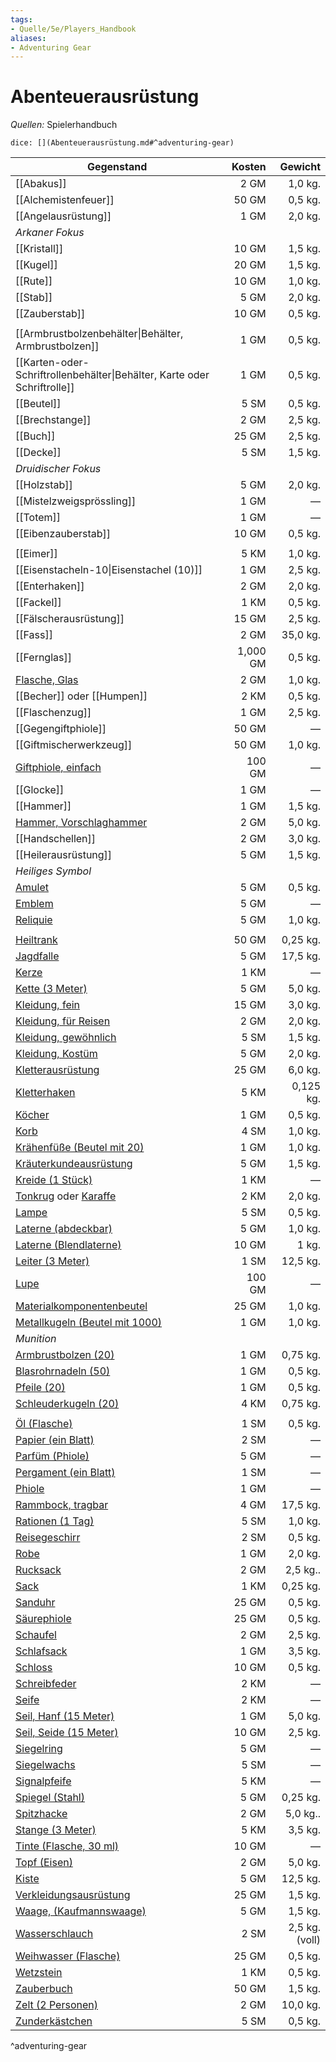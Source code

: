 ```yaml
---
tags:
- Quelle/5e/Players_Handbook
aliases:
- Adventuring Gear
---
```

# Abenteuerausrüstung
_Quellen:_ Spielerhandbuch

`dice: [](Abenteuerausrüstung.md#^adventuring-gear)`

| Gegenstand                                                                       |   Kosten |        Gewicht |
| -------------------------------------------------------------------------------- | --------:| --------------:|
| [[Abakus]]                                                                       |     2 GM |        1,0 kg. |
| [[Alchemistenfeuer]]                                                             |    50 GM |        0,5 kg. |
| [[Angelausrüstung]]                                                              |     1 GM |        2,0 kg. |
| *Arkaner Fokus*                                                                  |          |                |
| [[Kristall]]                                                                     |    10 GM |        1,5 kg. |
| [[Kugel]]                                                                        |    20 GM |        1,5 kg. |
| [[Rute]]                                                                         |    10 GM |        1,0 kg. |
| [[Stab]]                                                                         |     5 GM |        2,0 kg. |
| [[Zauberstab]]                                                                   |    10 GM |        0,5 kg. |
|                                                                                  |          |                |
| [[Armbrustbolzenbehälter\|Behälter, Armbrustbolzen]]                             |     1 GM |        0,5 kg. |
| [[Karten-oder-Schriftrollenbehälter\|Behälter, Karte oder Schriftrolle]]         |     1 GM |        0,5 kg. |
| [[Beutel]]                                                                       |     5 SM |        0,5 kg. |
| [[Brechstange]]                                                                  |     2 GM |        2,5 kg. |
| [[Buch]]                                                                         |    25 GM |        2,5 kg. |
| [[Decke]]                                                                        |     5 SM |        1,5 kg. |
| *Druidischer Fokus*                                                              |          |                |
| [[Holzstab]]                                                                     |     5 GM |        2,0 kg. |
| [[Mistelzweigsprössling]]                                                        |     1 GM |              — |
| [[Totem]]                                                                        |     1 GM |              — |
| [[Eibenzauberstab]]                                                              |    10 GM |        0,5 kg. |
|                                                                                  |          |                |
| [[Eimer]]                                                                        |     5 KM |        1,0 kg. |
| [[Eisenstacheln-10\|Eisenstachel (10)]]                                          |     1 GM |        2,5 kg. |
| [[Enterhaken]]                                                                   |     2 GM |        2,0 kg. |
| [[Fackel]]                                                                       |     1 KM |        0,5 kg. |
| [[Fälscherausrüstung]]                                                           |    15 GM |        2,5 kg. |
| [[Fass]]                                                                         |     2 GM |       35,0 kg. |
| [[Fernglas]]                                                                     | 1,000 GM |        0,5 kg. |
| [Flasche, Glas](Glasflasche.md)                                                  |     2 GM |        1,0 kg. |
| [[Becher]] oder [[Humpen]]                                                       |     2 KM |        0,5 kg. |
| [[Flaschenzug]]                                                                  |     1 GM |        2,5 kg. |
| [[Gegengiftphiole]]                                                              |    50 GM |              — |
| [[Giftmischerwerkzeug]]                                                          |    50 GM |        1,0 kg. |
| [Giftphiole, einfach](../Gegenstände/Giftphiole-einfach.md)                      |   100 GM |              — |
| [[Glocke]]                                                                       |     1 GM |              — |
| [[Hammer]]                                                                       |     1 GM |        1,5 kg. |
| [Hammer, Vorschlaghammer](../Gegenstände/Vorschlaghammer.md)                     |     2 GM |        5,0 kg. |
| [[Handschellen]]                                                                 |     2 GM |        3,0 kg. |
| [[Heilerausrüstung]]                                                             |     5 GM |        1,5 kg. |
| *Heiliges Symbol*                                                                |          |                |
| [Amulet](../Gegenstände/Amulett.md)                                              |     5 GM |        0,5 kg. |
| [Emblem](../Gegenstände/Emblem.md)                                               |     5 GM |              — |
| [Reliquie](../Gegenstände/Reliquie.md)                                           |     5 GM |        1,0 kg. |
|                                                                                  |          |                |
| [Heiltrank](../Gegenstände/Heiltrank.md)                                         |    50 GM |       0,25 kg. |
| [Jagdfalle](../Gegenstände/Jagdfalle.md)                                         |     5 GM |       17,5 kg. |
| [Kerze](../Gegenstände/Kerze.md)                                                 |     1 KM |              — |
| [Kette (3 Meter)](../Gegenstände/Kette-3-Meter.md)                               |     5 GM |        5,0 kg. |
| [Kleidung, fein](../Gegenstände/Kleidung-fein.md)                                |    15 GM |        3,0 kg. |
| [Kleidung, für Reisen](../Gegenstände/Kleidung-für-Reisen.md)                    |     2 GM |        2,0 kg. |
| [Kleidung, gewöhnlich](../Gegenstände/Kleidung-gewöhnlich.md)                    |     5 SM |        1,5 kg. |
| [Kleidung, Kostüm](../Gegenstände/Kleidung-Kostüm.md)                            |     5 GM |        2,0 kg. |
| [Kletterausrüstung](../Gegenstände/Kletterausrüstung.md)                         |    25 GM |        6,0 kg. |
| [Kletterhaken](../Gegenstände/Kletterhaken.md)                                   |     5 KM |      0,125 kg. |
| [Köcher](../Gegenstände/Köcher.md)                                               |     1 GM |        0,5 kg. |
| [Korb](../Gegenstände/Korb.md)                                                   |     4 SM |        1,0 kg. |
| [Krähenfüße (Beutel mit 20)](../Gegenstände/Krähenfüße-Beutel-mit-20.md)         |     1 GM |        1,0 kg. |
| [Kräuterkundeausrüstung](../Gegenstände/Kräuterkundeausrüstung.md)               |     5 GM |        1,5 kg. |
| [Kreide (1 Stück)](../Gegenstände/Kreide-1-Stück.md)                             |     1 KM |              — |
| [Tonkrug](Tonkrug.md) oder [Karaffe](Karaffe.md)                                 |     2 KM |        2,0 kg. |
| [Lampe](../Gegenstände/Lampe.md)                                                 |     5 SM |        0,5 kg. |
| [Laterne (abdeckbar)](Abdeckbare%20Laterne.md)                                   |     5 GM |        1,0 kg. |
| [Laterne (Blendlaterne)](../Gegenstände/Blendlaterne.md)                         |    10 GM |          1 kg. |
| [Leiter (3 Meter)](../Gegenstände/Leiter-3-Meter.md)                             |     1 SM |       12,5 kg. |
| [Lupe](../Gegenstände/magnifying-glass.md)                                       |   100 GM |              — |
| [Materialkomponentenbeutel](../Gegenstände/Materialkomponentenbeutel.md)         |    25 GM |        1,0 kg. |
| [Metallkugeln (Beutel mit 1000)](../Gegenstände/Metallkugeln-Beutel-mit-1000.md) |     1 GM |        1,0 kg. |
| *Munition*                                                                       |          |                |
| [Armbrustbolzen (20)](../Gegenstände/Armbrustbolzen-20.md)                       |     1 GM |       0,75 kg. |
| [Blasrohrnadeln (50)](../Gegenstände/Blasrohrnadeln-50.md)                       |     1 GM |        0,5 kg. |
| [Pfeile (20)](../Gegenstände/Pfeile-20.md)                                       |     1 GM |        0,5 kg. |
| [Schleuderkugeln (20)](../Gegenstände/sling-bullets-20.md)                       |     4 KM |       0,75 kg. |
|                                                                                  |          |                |
| [Öl (Flasche)](../Gegenstände/oil-flask.md)                                      |     1 SM |        0,5 kg. |
| [Papier (ein Blatt)](../Gegenstände/Papier-ein-Blatt.md)                         |     2 SM |              — |
| [Parfüm (Phiole)](../Gegenstände/perfume-vial.md)                                |     5 GM |              — |
| [Pergament (ein Blatt)](../Gegenstände/Pergament-ein-Blatt.md)                   |     1 SM |              — |
| [Phiole](../Gegenstände/Phiole.md)                                               |     1 GM |              — |
| [Rammbock, tragbar](../Gegenstände/portable-ram.md)                              |     4 GM |       17,5 kg. |
| [Rationen (1 Tag)](../Gegenstände/Tagesration.md)                                |     5 SM |        1,0 kg. |
| [Reisegeschirr](../Gegenstände/mess-kit.md)                                      |     2 SM |        0,5 kg. |
| [Robe](../Gegenstände/Roben.md)                                                  |     1 GM |        2,0 kg. |
| [Rucksack](../Gegenstände/Rucksack.md)                                           |     2 GM |       2,5 kg.. |
| [Sack](../Gegenstände/Sack.md)                                                   |     1 KM |       0,25 kg. |
| [Sanduhr](../Gegenstände/Sanduhr.md)                                             |    25 GM |        0,5 kg. |
| [Säurephiole](../Gegenstände/Säurephiole.md)                                     |    25 GM |        0,5 kg. |
| [Schaufel](../Gegenstände/Schaufel.md)                                           |     2 GM |        2,5 kg. |
| [Schlafsack](../Gegenstände/Schlafsack.md)                                       |     1 GM |        3,5 kg. |
| [Schloss](../Gegenstände/Schloss.md)                                             |    10 GM |        0,5 kg. |
| [Schreibfeder](../Gegenstände/ink-pen.md)                                        |     2 KM |              — |
| [Seife](../Gegenstände/Seife.md)                                                 |     2 KM |              — |
| [Seil, Hanf (15 Meter)](../Gegenstände/hempen-rope-50-feet.md)                   |     1 GM |        5,0 kg. |
| [Seil, Seide (15 Meter)](../Gegenstände/silk-rope-50-feet.md)                    |    10 GM |        2,5 kg. |
| [Siegelring](../Gegenstände/signet-ring.md)                                      |     5 GM |              — |
| [Siegelwachs](../Gegenstände/sealing-wax.md)                                     |     5 SM |              — |
| [Signalpfeife](../Gegenstände/signal-whistle.md)                                 |     5 KM |              — |
| [Spiegel (Stahl)](../Gegenstände/steel-mirror.md)                                |     5 GM |       0,25 kg. |
| [Spitzhacke](../Gegenstände/miners-pick.md)                                      |     2 GM |       5,0 kg.. |
| [Stange (3 Meter)](../Gegenstände/pole-10-foot.md)                               |     5 KM |        3,5 kg. |
| [Tinte (Flasche, 30 ml)](../Gegenstände/ink-1-ounce-bottle.md)                   |    10 GM |              — |
| [Topf (Eisen)](../Gegenstände/iron-pot.md)                                       |     2 GM |        5,0 kg. |
| [Kiste](Kiste.md)                                                                |     5 GM |       12,5 kg. |
| [Verkleidungsausrüstung](../Gegenstände/Verkleidungsausrüstung.md)               |    25 GM |        1,5 kg. |
| [Waage, (Kaufmannswaage)](../Gegenstände/merchants-scale.md)                     |     5 GM |        1,5 kg. |
| [Wasserschlauch](../Gegenstände/Wasserschlauch.md)                               |     2 SM | 2,5 kg. (voll) |
| [Weihwasser (Flasche)](../Gegenstände/holy-water-flask.md)                       |    25 GM |        0,5 kg. |
| [Wetzstein](../Gegenstände/Schleifstein.md)                                      |     1 KM |        0,5 kg. |
| [Zauberbuch](../Gegenstände/Zauberbuch.md)                                       |    50 GM |        1,5 kg. |
| [Zelt (2 Personen)](../Gegenstände/Zwei-Mann-Zelt.md)                            |     2 GM |       10,0 kg. |
| [Zunderkästchen](../Gegenstände/Zunderkästchen.md)                               |     5 SM |        0,5 kg. |
^adventuring-gear
